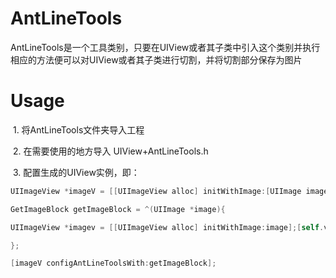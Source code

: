 # AntLineTools
  AntLineTools是一个工具类别，只要在UIView或者其子类中引入这个类别并执行相应的方法便可以对UIView或者其子类进行切割，并将切割部分保存为图片
# Usage
  1.  将AntLineTools文件夹导入工程

  2.  在需要使用的地方导入 UIView+AntLineTools.h 

  3.  配置生成的UIView实例，即：

  ```objective-c
  UIImageView *imageV = [[UIImageView alloc] initWithImage:[UIImage imageNamed:@"zxy.JPEG"]];

  GetImageBlock getImageBlock = ^(UIImage *image){

  UIImageView *imagev = [[UIImageView alloc] initWithImage:image];[self.view addSubview:imagev];

  };

  [imageV configAntLineToolsWith:getImageBlock];
  ```
